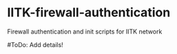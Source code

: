 IITK-firewall-authentication
============================

Firewall authentication and init scripts for IITK network

#ToDo: Add details!
